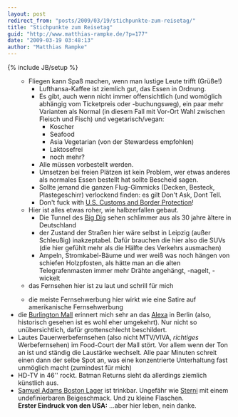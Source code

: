 ```yaml
---
layout: post
redirect_from: "posts/2009/03/19/stichpunkte-zum-reisetag/"
title: "Stichpunkte zum Reisetag"
guid: "http://www.matthias-rampke.de/?p=177"
date: "2009-03-19 03:48:13"
author: "Matthias Rampke"
---
```

{% include JB/setup %}

<ul>
<ul>
	<li>Fliegen kann Spa&szlig; machen, wenn man lustige Leute trifft (Gr&uuml;&szlig;e!)<ul>
	<li>Lufthansa-Kaffee ist ziemlich gut, das Essen in Ordnung.</li>
 	<li>Es gibt, auch wenn nicht immer offensichtlich (und wom&ouml;glich abh&auml;ngig vom Ticketpreis oder -buchungsweg), ein paar mehr Varianten als Normal (in diesem Fall  mit Vor-Ort Wahl zwischen Fleisch und Fisch) und vegetarisch/vegan:<ul>
 	<li>Koscher</li>
	<li>Seafood</li>
	<li>Asia Vegetarian (von der Stewardess empfohlen)</li>
 	<li>Laktosefrei</li>
 	<li>noch mehr?</li>
</ul></li>
 	<li>Alle m&uuml;ssen vorbestellt werden.</li>
 	<li>Umsetzen bei freien Pl&auml;tzen ist kein Problem, wer etwas anderes als normales Essen bestellt hat sollte Bescheid sagen.</li>
 	<li>Sollte jemand die ganzen Flug-Gimmicks (Decken, Besteck, Plastegeschirr) verlockend finden: es gilt Don't Ask, Dont Tell.</li>
	<li>Don't fuck with <a href="http://www.cbp.gov/">U.S. Customs and Border Protection</a>!</li>
</ul>
</li>
	<li>Hier ist alles etwas roher, wie halbzerfallen gebaut.<ul>
 	<li>Die Tunnel des <a href="http://en.wikipedia.org/wiki/Big_Dig_(Boston,_Massachusetts)">Big Dig</a> sehen schlimmer aus als 30 jahre &auml;ltere in Deutschland</li>
	<li>der Zustand der Stra&szlig;en hier w&auml;re selbst in Leipzig (au&szlig;er Schleu&szlig;ig) inakzeptabel. Daf&uuml;r brauchen die hier also die SUVs (die hier gef&uuml;hlt mehr als die H&auml;lfte des Verkehrs ausmachen) </li>
	<li>Ampeln, Stromkabel-B&auml;ume und wer wei&szlig; was noch h&auml;ngen von schiefen Holzpfosten, als h&auml;tte man an die alten Telegrafenmasten immer mehr Dr&auml;hte angeh&auml;ngt, -nagelt, -wickelt</li> 
</ul>
</li>
	<li>das Fernsehen hier ist zu laut und schrill f&uuml;r mich</li>
	</ul><ul>
<li>die meiste Fernsehwerbung hier wirkt wie eine Satire auf amerikanische Fernsehwerbung</li></ul>
	<li>die <a href="http://en.wikipedia.org/wiki/Burlington_Mall_(Massachusetts)">Burlington Mall</a> erinnert mich sehr an das <a href="http://de.wikipedia.org/wiki/Alexa_(Einkaufszentrum)">Alexa</a> in Berlin (also, historisch gesehen ist es wohl eher umgekehrt). Nur nicht so un&uuml;bersichtlich, daf&uuml;r grottenschlecht beschildert.
	</li><li>Lautes Dauerwerbefernsehen (also nicht MTV/VIVA, <em>richtiges</em> Werbefernsehen) im Food-Court der Mall st&ouml;rt. Vor allem wenn der Ton an  ist und st&auml;ndig die Laust&auml;rke wechselt. Alle paar Minuten schreit einen dann der selbe Spot an, was eine konzentrierte Unterhaltung fast unm&ouml;glich macht (zumindest f&uuml;r mich)
</li>
	<li>HD-TV in 46'' rockt. Batman Returns sieht da allerdings ziemlich k&uuml;nstlich aus.</li>
	<li><a href="http://en.wikipedia.org/wiki/Samuel_Adams_(beer)">Samuel Adams Boston Lager</a> ist trinkbar. Ungef&auml;hr wie <a href="http://de.wikipedia.org/wiki/Sternburg_Export">Sterni</a> mit einem undefinierbaren Beigeschmack. Und zu kleine Flaschen.</li>
<strong>
Erster Eindruck von den USA:</strong> &hellip;aber hier leben, nein danke.


